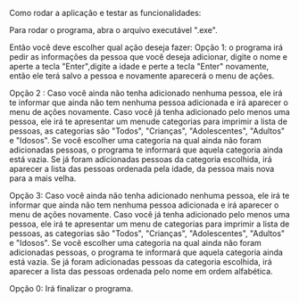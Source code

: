 Como rodar a aplicação e testar as funcionalidades:

Para rodar o programa, abra o arquivo executável ".exe".

Então você deve escolher qual ação deseja fazer:
Opção 1: o programa irá pedir as informações da pessoa que você deseja adicionar, digite o nome e aperte a tecla "Enter",digite a idade e perte a tecla "Enter" novamente, então ele terá salvo a pessoa e novamente aparecerá o menu de ações. 

Opção 2 : Caso você ainda não tenha adicionado nenhuma pessoa, ele irá te informar que ainda não tem nenhuma pessoa adicionada e irá aparecer o menu de ações novamente. Caso você já tenha adicionado pelo menos uma pessoa, ele irá te apresentar um menude categorias para imprimir a lista de pessoas, as categorias são "Todos", "Crianças", "Adolescentes", "Adultos" e "Idosos". Se você escolher uma categoria na qual ainda não foram adicionadas pessoas, o programa te informará que aquela categoria ainda está vazia. Se já foram adicionadas pessoas da categoria escolhida, irá aparecer a lista das pessoas ordenada pela idade, da  pessoa mais nova para a mais velha. 

Opção 3: Caso você ainda não tenha adicionado nenhuma pessoa, ele irá te informar que ainda não tem nenhuma pessoa adicionada e irá aparecer o menu de ações novamente. Caso você já tenha adicionado pelo menos uma pessoa, ele irá te apresentar um menu de categorias para imprimir a lista de pessoas, as categorias são "Todos", "Crianças", "Adolescentes", "Adultos" e "Idosos". Se você escolher uma categoria na qual ainda não foram adicionadas pessoas, o programa te informará que aquela categoria ainda está vazia. Se já foram adicionadas pessoas da categoria escolhida, irá aparecer a lista das pessoas ordenada pelo nome em ordem alfabética. 

Opção 0: Irá finalizar o programa.
